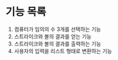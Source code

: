 # 기능 목록

1. 컴퓨터가 임의의 수 3개를 선택하는 기능
2. 스트라이크와 볼의 결과를 얻는 기능 
3. 스트라이크와 볼의 결과를 출력하는 기능 
4. 사용자의 입력을 리스트 형태로 변환하는 기능 